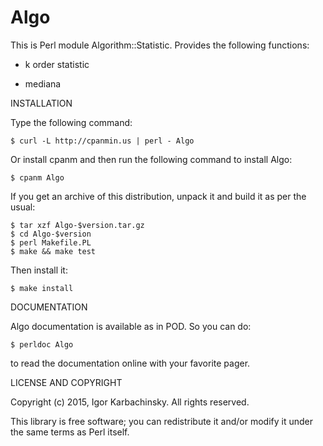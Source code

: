 # Algo
This is Perl module Algorithm::Statistic. Provides the following functions:

* k order statistic

* mediana

INSTALLATION

Type the following command:

    $ curl -L http://cpanmin.us | perl - Algo

Or install cpanm and then run the following command to install
Algo:

    $ cpanm Algo

If you get an archive of this distribution, unpack it and build it
as per the usual:

    $ tar xzf Algo-$version.tar.gz
    $ cd Algo-$version
    $ perl Makefile.PL
    $ make && make test

Then install it:

    $ make install

DOCUMENTATION

Algo documentation is available as in POD. So you can do:

    $ perldoc Algo

to read the documentation online with your favorite pager.

LICENSE AND COPYRIGHT

Copyright (c) 2015, Igor Karbachinsky. All rights reserved.

This library is free software; you can redistribute it and/or modify
it under the same terms as Perl itself.
